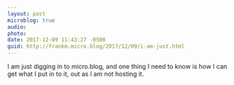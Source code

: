 ```yaml
---
layout: post
microblog: true
audio: 
photo: 
date: 2017-12-09 11:43:27 -0500
guid: http://frankm.micro.blog/2017/12/09/i-am-just.html
---
```

I am just digging in to micro.blog, and one thing I need to know is how I can get what I put in to it, out as I am not hosting it. 
